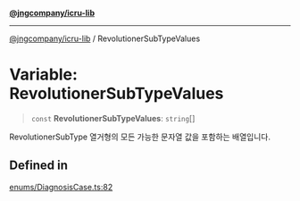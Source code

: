 [**@jngcompany/icru-lib**](../README.md)

***

[@jngcompany/icru-lib](../globals.md) / RevolutionerSubTypeValues

# Variable: RevolutionerSubTypeValues

> `const` **RevolutionerSubTypeValues**: `string`[]

RevolutionerSubType 열거형의 모든 가능한 문자열 값을 포함하는 배열입니다.

## Defined in

[enums/DiagnosisCase.ts:82](https://github.com/jngcompany/icru-lib/blob/463893065235bd00666c18bdf483558e3b5f75c6/src/enums/DiagnosisCase.ts#L82)
